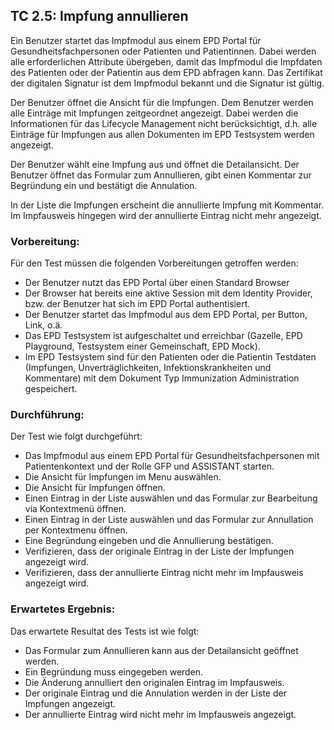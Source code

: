 ## TC 2.5: Impfung annullieren
Ein Benutzer startet das Impfmodul aus einem EPD Portal für Gesundheitsfachpersonen oder Patienten
und Patientinnen.  Dabei werden alle erforderlichen Attribute übergeben, damit das Impfmodul die
Impfdaten des Patienten oder der Patientin aus dem EPD abfragen kann. Das Zertifikat der digitalen
Signatur ist dem Impfmodul bekannt und die Signatur ist gültig.

Der Benutzer öffnet die Ansicht für die Impfungen. Dem Benutzer werden alle Einträge mit Impfungen
zeitgeordnet angezeigt. Dabei werden die Informationen für das Lifecycle Management nicht
berücksichtigt, d.h. alle Einträge für Impfungen aus allen Dokumenten im EPD Testsystem werden
angezeigt.

Der Benutzer wählt eine Impfung aus und öffnet die Detailansicht. Der Benutzer öffnet das Formular
zum Annullieren, gibt einen Kommentar zur Begründung ein und bestätigt die Annulation.

In der Liste die Impfungen erscheint die annullierte Impfung mit Kommentar. Im Impfausweis hingegen
wird der annullierte Eintrag nicht mehr angezeigt.

### Vorbereitung:

Für den Test müssen die folgenden Vorbereitungen getroffen werden:
- Der Benutzer nutzt das EPD Portal über einen Standard Browser
- Der Browser hat bereits eine aktive Session mit dem Identity Provider, bzw. der Benutzer hat sich im EPD Portal authentisiert.
- Der Benutzer startet das Impfmodul aus dem EPD Portal, per Button, Link, o.ä.  
- Das EPD Testsystem ist aufgeschaltet und erreichbar (Gazelle, EPD Playground, Testsystem einer Gemeinschaft, EPD Mock).
- Im EPD Testsystem sind für den Patienten oder die Patientin Testdaten (Impfungen, Unverträglichkeiten, Infektionskrankheiten und Kommentare) mit dem Dokument Typ Immunization Administration gespeichert.


### Durchführung:

Der Test wie folgt durchgeführt:

- Das Impfmodul aus einem EPD Portal für Gesundheitsfachpersonen mit Patientenkontext und der Rolle GFP und ASSISTANT starten.
- Die Ansicht für Impfungen im Menu auswählen.
- Die Ansicht für Impfungen öffnen.
- Einen Eintrag in der Liste auswählen und das Formular zur Bearbeitung via Kontextmenü öffnen.
- Einen Eintrag in der Liste auswählen und das Formular zur Annullation per Kontextmenu öffnen.
- Eine Begründung eingeben und die Annullierung bestätigen.
- Verifizieren, dass der originale Eintrag in der Liste der Impfungen angezeigt wird.
- Verifizieren, dass der annullierte Eintrag nicht mehr im Impfausweis angezeigt wird.   


### Erwartetes Ergebnis:

Das erwartete Resultat des Tests ist wie folgt:
- Das Formular zum Annullieren kann aus der Detailansicht geöffnet werden.
- Ein Begründung muss eingegeben werden.
- Die Änderung annulliert den originalen Eintrag im Impfausweis.
- Der originale Eintrag und die Annulation werden in der Liste der Impfungen angezeigt.
- Der annullierte Eintrag wird nicht mehr im Impfausweis angezeigt.
